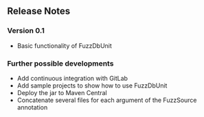 ## Release Notes

### Version 0.1

* Basic functionality of FuzzDbUnit

### Further possible developments

* Add continuous integration with GitLab
* Add sample projects to show how to use FuzzDbUnit
* Deploy the jar to Maven Central
* Concatenate several files for each argument of the FuzzSource annotation